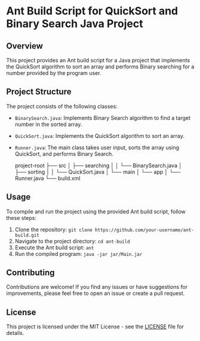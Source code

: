 # Ant Build Script for QuickSort and Binary Search Java Project

## Overview
This project provides an Ant build script for a Java project that implements the QuickSort algorithm to sort an array and performs Binary searching for a number provided by the program user.

## Project Structure
The project consists of the following classes:
- `BinarySearch.java`: Implements Binary Search algorithm to find a target number in the sorted array.
- `QuickSort.java`: Implements the QuickSort algorithm to sort an array.
- `Runner.java`: The main class takes user input, sorts the array using QuickSort, and performs Binary Search.
  
  project-root
├── src
│   ├── searching
│   │   └── BinarySearch.java
│   ├── sorting
│   │   └── QuickSort.java
│   └── main
│       └── app
│           └── Runner.java
└── build.xml

## Usage
To compile and run the project using the provided Ant build script, follow these steps:
1. Clone the repository: `git clone https://github.com/your-username/ant-build.git`
2. Navigate to the project directory: `cd ant-build`
3. Execute the Ant build script: `ant`
4. Run the compiled program: `java -jar jar/Main.jar`

## Contributing
Contributions are welcome! If you find any issues or have suggestions for improvements, please feel free to open an issue or create a pull request.

## License
This project is licensed under the MIT License - see the [LICENSE](LICENSE) file for details.
